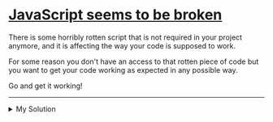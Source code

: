 # [JavaScript seems to be broken](https://www.codewars.com/kata/565d6d1696e154b51b000076/)

There is some horribly rotten script that is not required in your project anymore, and it is affecting the way your code is supposed to work.

For some reason you don't have an access to that rotten piece of code but you want to get your code working as expected in any possible way.

Go and get it working!

---

<details><summary>My Solution</summary>

```js
function semicolonSeparationToCommaSeparation(input) {
  // The .join method of Array is replaced by ._join
  // input: console.log(Array.prototype.join.toString())
  //
  // output: function () {
  //   return this._join(";");
  // }
  // So just use ._join instead of the default .join method
  return input.split(';')._join(',')
}
```

</details>
